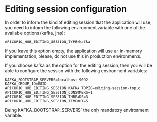 # Editing session configuration

In order to inform the kind of editing session that the application will use, you need to inform the following environment variable with one of the available options (kafka, jms):

	APICURIO_HUB_EDITING_SESSION_TYPE=kafka
	
If you leave this option empty, the application will use an in-memory implementation, please, do not use this in production environments.

If you choose kafka as the option for the editing session, then you will be able to configure the session with the following environment variables:

	KAFKA_BOOTSTRAP_SERVERS=localhost:9092
	KAFKA_GROUP_ID=UUID
	APICURIO_HUB_EDITING_SESSION_KAFKA_TOPIC=editing-session-topic
	APICURIO_HUB_EDITING_SESSION_CONSUMERS=1
	APICURIO_HUB_EDITING_SESSION_THREADS=3
	APICURIO_HUB_EDITING_SESSION_TIMEOUT=5
	
Being KAFKA_BOOTSTRAP_SERVERS` the only mandatory environment variable.